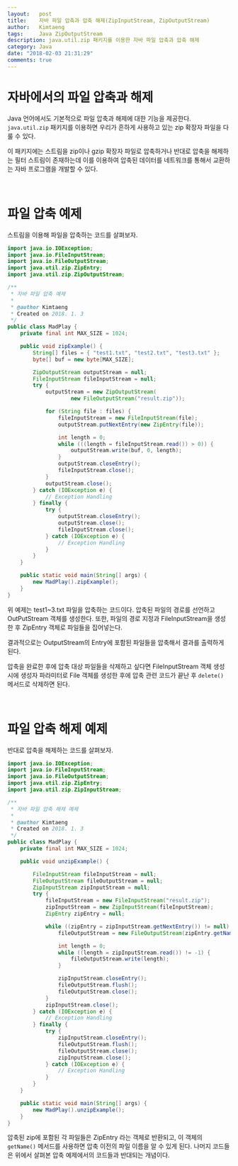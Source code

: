 ```yaml
---
layout:   post
title:    자바 파일 압축과 압축 해제(ZipInputStream, ZipOutputStream)
author:   Kimtaeng
tags: 	  Java ZipOutputStream
description: java.util.zip 패키지를 이용한 자바 파일 압축과 압축 해제
category: Java
date: "2018-02-03 21:31:29"
comments: true
---
```


# 자바에서의 파일 압축과 해제
Java 언어에서도 기본적으로 파일 압축과 해제에 대한 기능을 제공한다.
`java.util.zip` 패키지를 이용하면 우리가 흔하게 사용하고 있는 zip 확장자 파일을 다룰 수 있다.

이 패키지에는 스트림을 zip이나 gzip 확장자 파일로 압축하거나 반대로 압축을 해제하는 필터 스트림이 존재하는데
이를 이용하여 압축된 데이터를 네트워크를 통해서 교환하는 자바 프로그램을 개발할 수 있다.

<br>

# 파일 압축 예제
스트림을 이용해 파일을 압축하는 코드를 살펴보자.

```java
import java.io.IOException;
import java.io.FileInputStream;
import java.io.FileOutputStream;
import java.util.zip.ZipEntry;
import java.util.zip.ZipOutputStream;

/**
 * 자바 파일 압축 예제
 *
 * @author Kimtaeng
 * Created on 2018. 1. 3
 */
public class MadPlay {
    private final int MAX_SIZE = 1024;

    public void zipExample() {
        String[] files = { "test1.txt", "test2.txt", "test3.txt" };
        byte[] buf = new byte[MAX_SIZE];

        ZipOutputStream outputStream = null;
        FileInputStream fileInputStream = null;
        try {
            outputStream = new ZipOutputStream(
                    new FileOutputStream("result.zip"));

            for (String file : files) {
                fileInputStream = new FileInputStream(file);
                outputStream.putNextEntry(new ZipEntry(file));

                int length = 0;
                while (((length = fileInputStream.read()) > 0)) {
                    outputStream.write(buf, 0, length);
                }
                outputStream.closeEntry();
                fileInputStream.close();
            }
            outputStream.close();
        } catch (IOException e) {
            // Exception Handling
        } finally {
            try {
                outputStream.closeEntry();
                outputStream.close();
                fileInputStream.close();
            } catch (IOException e) {
                // Exception Handling
            }
        }
    }

    public static void main(String[] args) {
        new MadPlay().zipExample();
    }
}
```

위 예제는 test1~3.txt 파일을 압축하는 코드이다. 압축된 파일의 경로를 선언하고 OutPutStream 객체를 생성한다.
또한, 파일의 경로 지정과 FileInputStream을 생성한 후 ZipEntry 객체로 파일들을 집어넣는다.

결과적으로는 OutputStream의 Entry에 포함된 파일들을 압축해서 결과를 출력하게 된다.

압축을 완료한 후에 압축 대상 파일들을 삭제하고 싶다면 FileInputStream 객체 생성 시에
생성자 파라미터로 File 객체를 생성한 후에 압축 관련 코드가 끝난 후 `delete()` 메서드로 삭제하면 된다.

<br>

# 파일 압축 해제 예제
반대로 압축을 해제하는 코드를 살펴보자.

```java
import java.io.IOException;
import java.io.FileInputStream;
import java.io.FileOutputStream;
import java.util.zip.ZipEntry;
import java.util.zip.ZipInputStream;

/**
 * 자바 파일 압축 해제 예제
 *
 * @author Kimtaeng
 * Created on 2018. 1. 3
 */
public class MadPlay {
    private final int MAX_SIZE = 1024;

    public void unzipExample() {

        FileInputStream fileInputStream = null;
        FileOutputStream fileOutputStream = null;
        ZipInputStream zipInputStream = null;
        try {
            fileInputStream = new FileInputStream("result.zip");
            zipInputStream = new ZipInputStream(fileInputStream);
            ZipEntry zipEntry = null;

            while ((zipEntry = zipInputStream.getNextEntry()) != null) {
                fileOutputStream = new FileOutputStream(zipEntry.getName());

                int length = 0;
                while ((length = zipInputStream.read()) != -1) {
                    fileOutputStream.write(length);
                }

                zipInputStream.closeEntry();
                fileOutputStream.flush();
                fileOutputStream.close();
            }
            zipInputStream.close();
        } catch (IOException e) {
            // Exception Handling
        } finally {
            try {
                zipInputStream.closeEntry();
                fileOutputStream.flush();
                fileOutputStream.close();
                zipInputStream.close();
            } catch (IOException e) {
                // Exception Handling
            }
        }
    }

    public static void main(String[] args) {
        new MadPlay().unzipExample();
    }
}
```

압축된 zip에 포함된 각 파일들은 ZipEntry 라는 객체로 반환되고, 이 객체의 `getName()` 메서드를 사용하면
압축 이전의 파일 이름을 알 수 있게 된다. 나머지 코드들은 위에서 살펴본 압축 예제에서의 코드들과 반대되는 개념이다.
